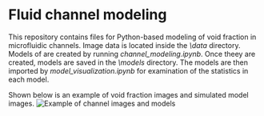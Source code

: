 # Fluid channel modeling

This repository contains files for Python-based modeling of void fraction in microfluidic channels. Image data is located inside the *\data* directory. Models of are created by running *channel_modeling.ipynb*. Once theey are created, models are saved in the *\models* directory. The models are then imported by *model_visualization.ipynb* for examination of the statistics in each model.

Shown below is an example of void fraction images and simulated model images.
![Example of channel images and models](./img/model_examples.jpg)
